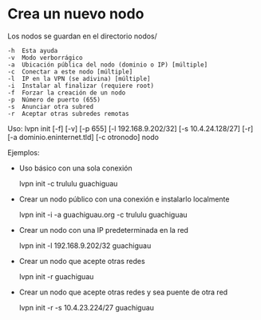 # Crea un nuevo nodo

Los nodos se guardan en el directorio nodos/ 

    -h  Esta ayuda
    -v  Modo verborrágico
    -a  Ubicación pública del nodo (dominio o IP) [múltiple]
    -c  Conectar a este nodo [múltiple]
    -l  IP en la VPN (se adivina) [múltiple]
    -i  Instalar al finalizar (requiere root)
    -f  Forzar la creación de un nodo
    -p  Número de puerto (655)
    -s  Anunciar otra subred
    -r  Aceptar otras subredes remotas

Uso: 
lvpn init [-f] [-v] [-p 655] [-l 192.168.9.202/32] [-s 10.4.24.128/27] [-r] [-a dominio.eninternet.tld] [-c otronodo] nodo 

Ejemplos:
* Uso básico con una sola conexión

  lvpn init -c trululu guachiguau
 
* Crear un nodo público con una conexión e instalarlo localmente

  lvpn init -i -a guachiguau.org -c trululu guachiguau

* Crear un nodo con una IP predeterminada en la red 

  lvpn init -l 192.168.9.202/32 guachiguau

* Crear un nodo que acepte otras redes 

  lvpn init -r guachiguau

* Crear un nodo que acepte otras redes y sea puente de otra red

  lvpn init -r -s 10.4.23.224/27 guachiguau

